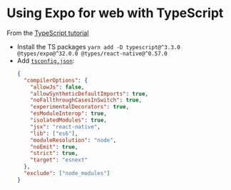 # Using Expo for web with TypeScript

From the [TypeScript tutorial](https://docs.expo.io/versions/latest/guides/typescript/)

- Install the TS packages `yarn add -D typescript@^3.3.0 @types/expo@^32.0.0 @types/react-native@^0.57.0`
- Add [`tsconfig.json`](./tsconfig.json):
  ```json
  {
    "compilerOptions": {
      "allowJs": false,
      "allowSyntheticDefaultImports": true,
      "noFallthroughCasesInSwitch": true,
      "experimentalDecorators": true,
      "esModuleInterop": true,
      "isolatedModules": true,
      "jsx": "react-native",
      "lib": ["es6"],
      "moduleResolution": "node",
      "noEmit": true,
      "strict": true,
      "target": "esnext"
    },
    "exclude": ["node_modules"]
  }
  ```
